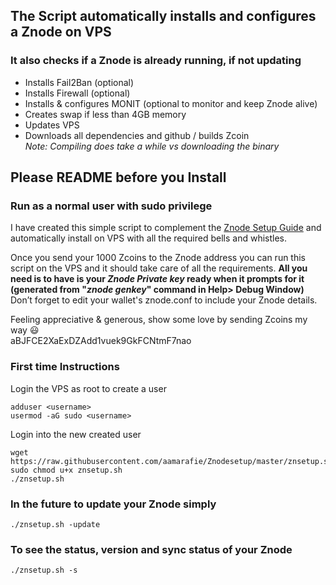 ## **The Script automatically installs and configures a Znode on VPS**
### **It also checks if a Znode is already running, if not updating**

* Installs Fail2Ban (optional)
* Installs Firewall (optional)
* Installs & configures MONIT (optional to monitor and keep Znode alive)
* Creates swap if less than 4GB memory
* Updates VPS
* Downloads all dependencies and github / builds Zcoin<br/>
  _Note: Compiling does take a while vs downloading the binary_


## **Please README before you Install**
### **Run as a normal user with sudo privilege**

I have created this simple script to complement the [Znode Setup Guide](https://zcoin.io/zcoin-znode-setup-guide/) and automatically install on VPS with all the required bells and whistles. <br/>

Once you send your 1000 Zcoins to the Znode address you can run this script on the VPS and it should take care of all the requirements. **All you need is to have is your _Znode Private key_ ready when it prompts for it <br/>**
**(generated from "_znode genkey_" command in Help> Debug Window)<br/>**
Don’t forget to edit your wallet's znode.conf to include your Znode details.

Feeling appreciative & generous, show some love by sending Zcoins my way :smiley:<br/>
aBJFCE2XaExDZAdd1vuek9GkFCNtmF7nao


### **First time Instructions**
Login the VPS as root to create a user
```
adduser <username>
usermod -aG sudo <username>
```
Login into the new created user
```
wget https://raw.githubusercontent.com/aamarafie/Znodesetup/master/znsetup.sh
sudo chmod u+x znsetup.sh
./znsetup.sh
```
### **In the future to update your Znode simply**
```
./znsetup.sh -update
```

### **To see the status, version and sync status of your Znode**
```
./znsetup.sh -s
```
